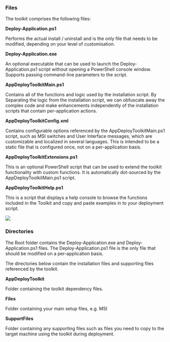 ### Files

The toolkit comprises the following files:

**Deploy-Application.ps1**

Performs the actual install / uninstall and is the only file that needs to be modified, depending on your level of customisation.

**Deploy-Application.exe**

An optional executable that can be used to launch the Deploy-Application.ps1 script without opening a PowerShell console window. Supports passing command-line parameters to the script.

**AppDeployToolkitMain.ps1**

Contains all of the functions and logic used by the installation script. By Separating the logic from the installation script, we can obfuscate away the complex code and make enhancements independently of the installation scripts that contain per-application actions.

**AppDeployToolkitConfig.xml**

Contains configurable options referenced by the AppDeployToolkitMain.ps1 script, such as MSI switches and User Interface messages, which are customizable and localized in several languages. This is intended to be a static file that is configured once, not on a per-application basis.

**AppDeployToolkitExtensions.ps1**

This is an optional PowerShell script that can be used to extend the toolkit functionality with custom functions. It is automatically dot-sourced by the AppDeployToolkitMain.ps1 script.

**AppDeployToolkitHelp.ps1**

This is a script that displays a help console to browse the functions included in the Toolkit and copy and paste examples in to your deployment script.

![](images/image2.png)

### Directories

The Root folder contains the Deploy-Application.exe and Deploy-Application.ps1 files. The Deploy-Application.ps1 file is the only file that should be modified on a per-application basis.

The directories below contain the installation files and supporting files referenced by the toolkit.

**AppDeployToolkit**

Folder containing the toolkit dependency files.

**Files**

Folder containing your main setup files, e.g. MSI

**SupportFiles**

Folder containing any supporting files such as files you need to copy to the target machine using the toolkit during deployment.
